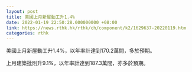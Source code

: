 ```yaml
---
layout: post
title: 美國上月新屋動工升1.4%
date: 2022-01-19 22:50:28.000000000 +08:00
link: https://news.rthk.hk/rthk/ch/component/k2/1629637-20220119.htm
categories: rthk
---
```


美國上月新屋動工升1.4%，以年率計達到170.2萬間，多於預期。

上月建築批則升9.1%，以年率計達到187.3萬間，亦多於預期。
